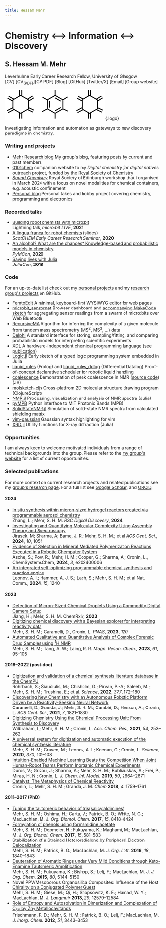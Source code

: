 ```yaml
---
title: Hessam Mehr
---
```


# Chemistry <span id="arrow">⟷</span> Information <span id="arrow">⟷</span> Discovery
## S. Hessam M. Mehr
<div id="under_title"> Leverhulme Early Career Research Fellow, University of Glasgow </div>
<div id="under_title"> [CV] [CV<sub>(PDF)</sub>][CV PDF] [Blog] [GitHub] [Twitter/X] [Email] [Group website] </div>

![](rings.png){.logo}

Investigating information and automation as gateways to new discovery paradigms in chemistry.

### Writing and projects
- [Mehr Research blog][group_blog] My group's blog, featuring posts by current and past members
- [0101chem] companion website to my *Digital chemistry for digital natives* outreach project, funded by the [Royal Society of Chemistry][RSC]
- _[Sound Chemistry]_ Royal Society of Edinburgh workshop that I organised in March 2024 with a focus on novel modalities for chemical containers, e.g. acoustic confinement
- [Personal blog][Blog] Personal takes and hobby project covering chemistry, programming and electronics

### Recorded talks
- [Building robot chemists with micro:bit][talk:microbit] <br/> Lightning talk, _micro:bit LIVE_, **2021**
- [A lingua franca for robot chemists][talk:scotchem] (slides) <br/> _ScotCHEM Early Career Research Seminar_, **2020**
- [An alcohol? What are the chances? Knowledge-based and probabilistic models in chemistry][talk:pymcon] <br/> _PyMCon_, **2020**
- [Saving lives with Julia][talk:julia] <br/> _JuliaCon_, **2018**

### Code
For an up-to-date list check out my [personal projects](https://github.com/hessammehr) and my [research group's projects](https://github.com/MehrResearch) on GitHub.

- [FemtoEdit] A minimal, keyboard-first WYSIWYG editor for web pages
- [microbit_sensornet] Browser dashboard and [accompanying MakeCode sketch][microbit_sensornet_sketch] for aggregating sensor readings from a swarm of micro:bits over Web Bluetooth
- [RecursiveMA] Algorithm for inferring the complexity of a given molecule from tandem mass spectrometry (MS<sup>2</sup>, MS<sup>3</sup>, ...) data
- [Delphi] A standard interface for storing, sampling/fitting, and comparing probabilistic models for interpreting scientific experiments
- [XDL] A hardware-independent chemical programming language ([see publication][10.1126/science.abc2986])
- [Logic.jl] Early sketch of a typed logic programming system embedded in Julia
- [liquid_rules] (Prolog) and [liquid_rules_ddlog] (Differential Datalog) Proof-of-concept declarative scheduler for robotic liquid handling
- [coalescence] Demonstration of peak coalescence in NMR ([source code][coalescence code]) (JS)
- [molsketch-cljs] Cross-platfrom 2D molecular structure drawing program (ClojureScript)
- [NMR.jl] Processing, visualization and analysis of NMR spectra (Julia)
- [pyMPB] Python interface to MIT Photonic Bands (MPB) 
- [SolidStateNMR.jl] Simulation of solid-state NMR spectra from calculated shielding matrix
- [vim-gaussian] Gaussian syntax highlighting for vim
- [XRD.jl] Utility functions for X-ray diffraction (Julia)

### Opportunities
I am always keen to welcome motivated individuals from a range of technical backgrounds into the group. Please refer to the [my group's website](https://mehr-research.science/opportunities-engagement/) for a list of current opportunities.

### Selected publications
For more context on current research projects and related publications see my [group's research page](https://mehr-research.science/research/#publications). For a full list see [Google Scholar](https://scholar.google.com/citations?user=8Z6Z9YIAAAAJ&hl=en), and [ORCiD](https://orcid.org/0000-0001-7710-3102).

#### 2024
- [In situ synthesis within micron-sized hydrogel reactors created via programmable aerosol chemistry][10.1039/D4DD00139G] <br/>
Zhang, L.; Mehr, S. H. M. _RSC Digital Discovery_, **2024**
- [Investigating and Quantifying Molecular Complexity Using Assembly Theory and Spectroscopy][10.1021/acscentsci.4c00120] <br/>
Jirasek, M; Sharma, A; Bame, J. R.; Mehr, S. H. M.; et al _ACS Cent. Sci._, **2024**, _10_, 1054
- [Evidence of Selection in Mineral Mediated Polymerization Reactions Executed in a Robotic Chemputer System][10.1002/syst.202400006] <br/>
Asche, S.; Pow, R.; Mehr, H. M.; Cooper, G.; Sharma, A.; Cronin, L., ChemSystemsChem, **2024**, _3_, e202400006
- [An integrated self-optimizing programmable chemical synthesis and reaction engine][10.1038/s41467-024-45444-3] <br/>
Leonov, A. I.; Hammer, A. J. S.; Lach, S.; Mehr, S. H. M.; et al Nat. Comm., **2024**, _15_, 1240

#### 2023
- [Detection of Micron-Sized Chemical Droplets Using a Commodity Digital Camera Setup][10.26434/chemrxiv-2023-swkp8] <br/>
Jiang, H.; Mehr, S. H. M. ChemRxiv, **2023**
- [Digitizing chemical discovery with a Bayesian explorer for interpreting reactivity data][10.1073/pnas.2220045120] <br/>
Mehr, S. H. M.; Caramelli, D., Cronin, L. _PNAS_, **2023**, _120_
- [Automated Qualitative and Quantitative Analysis of Complex Forensic Drug Samples using <sup>1</sup>H NMR][10.1002/mrc.5265] <br/> Mehr, S. H. M.; Tang, A. W.; Laing, R. R. _Magn. Reson. Chem._, **2023**, _61_, 95–105

#### 2018–2022 (post-doc)
- [Digitization and validation of a chemical synthesis literature database in the ChemPU][10.1126/science.abo0058] <br/> Rohrbach, S.; Šiaučiulis, M.; Chisholm, G.; Pirvan, P.-A.; Saleeb, M.; Mehr, S. H. M.; Trushina, E.; et al. _Science_, **2022**, _377_, 172–180
- [Discovering New Chemistry with an Autonomous Robotic Platform Driven by a Reactivity-Seeking Neural Network][10.1021/acscentsci.1c00435] <br/> Caramelli, D.; Granda, J.; Mehr, S. H. M.; Cambié, D.; Henson, A.; Cronin, L. _ACS Cent. Sci._, **2021**, _7_, 1821–1830
- [Digitizing Chemistry Using the Chemical Processing Unit: From Synthesis to Discovery][10.1021/acs.accounts.0c00674] <br/> Wilbraham, L; Mehr, S. H. M.; Cronin, L. _Acc. Chem. Res._, **2021**, _54_, 253–262
- [A universal system for digitization and automatic execution of the chemical synthesis literature][10.1126/science.abc2986] <br/> Mehr, S. H. M.; Craven, M.; Leonov, A. I.; Keenan, G.; Cronin, L. _Science_, **2020**, _370_, 101–108
- [Intuition-Enabled Machine Learning Beats the Competition When Joint Human-Robot Teams Perform Inorganic Chemical Experiments][10.1021/acs.jcim.9b00304] <br/> Duros, V.; Grizou, J.; Sharma, A.; Mehr, S. H. M.; Bubliauskas, A.; Frei, P.; Miras, H. N.; Cronin, L. _J. Chem. Inf. Model._ **2019**, _59_, 2664–2671
- [Catalyst: The Metaphysics of Chemical Reactivity][10.1016/j.chempr.2018.07.008] <br/> Cronin, L.; Mehr, S. H. M.; Granda, J. M. _Chem_ **2018**, _4_, 1759–1761

#### 2011–2017 (PhD)
- [Tuning the tautomeric behavior of tris(salicylaldimines)][10.1039/C7OB02058A] <br/> Mehr, S. H. M.; Oshima, H.; Carta, V.; Patrick, B. O.; White, N. G.; MacLachlan, M. J. _Org. Biomol. Chem._ **2017**, _15_, 8418–8424
- [Formylation of phenols using formamidine acetate][10.1039/C6OB02727J] <br/> Mehr, S. H. M.; Depmeier, H.; Fukuyama, K.; Maghami, M.; MacLachlan, M. J. _Org. Biomol. Chem._ **2017**, _15_, 581–583
- [Stabilization of a Strained Heteroradialene by Peripheral Electron Delocalization][10.1021/acs.orglett.6b00577] <br/> Mehr, S. H. M.; Patrick, B. O.; MacLachlan, M. J. _Org. Lett._ **2016**, _18_, 1840–1843
- [Deuteration of Aromatic Rings under Very Mild Conditions through Keto-Enamine Tautomeric Amplification][10.1021/acs.joc.5b00539] <br/> Mehr, S. H. M.; Fukuyama, K.; Bishop, S.; Lelj, F.; MacLachlan, M. J. _J. Org. Chem._ **2015**, _80_, 5144–5150
- [Novel PPV/Mesoporous Organosilica Composites: Influence of the Host Chirality on a Conjugated Polymer Guest][10.1021/la4024597] <br/> Mehr, S. H. M.; Giese, M.; Qi, H.; Shopsowitz, K. E.; Hamad, W. Y.; MacLachlan, M. J. _Langmuir_ **2013**, _29_, 12579–12584
- [Role of Entropy and Autosolvation in Dimerization and Complexation of C<sub>60</sub> by Zn<sub>7</sub> Metallocavitands][10.1021/ic202049t] <br/> Frischmann, P. D.; Mehr, S. H. M.; Patrick, B. O.; Lelj, F.; MacLachlan, M. J. _Inorg. Chem._ **2012**, _51_, 3443–3453

[CV]: https://hessammehr.github.io/CV.html
[CV PDF]: https://drive.google.com/u/0/uc?id=16xHJQQshijyGfEfSn_kpNxpLe9xHZPfx
[Blog]: https://hessammehr.github.io/blog
[GitHub]: https://github.com/hessammehr
[Twitter/X]: https://twitter.com/hessammehr
[Email]: mailto:Hessam.Mehr@glasgow.ac.uk
[Group website]: https://mehr-research.science
[0101chem]: https://0101chem.science
[Sound Chemistry]: https://sound-chemistry.science/
[RSC]: https://www.rsc.org
[10.1039/D4DD00139G]: https://doi.org/10.1039/D4DD00139G
[10.1021/acscentsci.4c00120]: https://doi.org/10.1021/acscentsci.4c00120
[10.1002/syst.202400006]: https://doi.org/10.1002/syst.202400006
[10.1038/s41467-024-45444-3]: https://doi.org/10.1038/s41467-024-45444-3
[10.26434/chemrxiv-2023-swkp8]: https://doi.org/10.26434/chemrxiv-2023-swkp8
[10.1073/pnas.2220045120]: https://doi.org/10.1073/pnas.2220045120
[10.1126/science.abo0058]: https://doi.org/10.1126/science.abo0058
[10.1002/mrc.5265]: https://doi.org/10.1002/mrc.5265
[10.1021/acs.accounts.0c00674]: https://doi.org/10.1021/acs.accounts.0c00674
[10.1021/acscentsci.1c00435]: https://doi.org/10.1021/acscentsci.1c00435
[10.1126/science.abc2986]: https://doi.org/10.1126/science.abc2986 
[10.1021/acs.jcim.9b00304]: https://pubs.acs.org/doi/10.1021/acs.jcim.9b00304
[10.1016/j.chempr.2018.07.008]: https://doi.org/10.1016/j.chempr.2018.07.008
[10.1039/C7OB02058A]: https://doi.org/10.1039/C7OB02058A
[10.1039/C6OB02727J]: https://doi.org/10.1039/C6OB02727J
[10.1021/acs.orglett.6b00577]: https://doi.org/10.1021/acs.orglett.6b00577
[10.1021/acs.joc.5b00539]: https://doi.org/10.1021/acs.joc.5b00539
[10.1021/la4024597]: https://doi.org/10.1021/la4024597
[10.1021/ic202049t]: https://doi.org/10.1021/ic202049t
[Logic.jl]: https://github.com/hessammehr/Logic.jl
[coalescence]: https://hessammehr.github.io/coalescence
[coalescence code]: https://github.com/hessammehr/coalescence
[FemtoEdit]: https://github.com/hessammehr/femto_edit
[liquid_rules]: https://github.com/hessammehr/liquid_rules
[liquid_rules_ddlog]: https://github.com/hessammehr/liquid_rules_ddlog
[microbit_sensornet]: https://github.com/MehrResearch/microbit_sensornet
[microbit_sensornet_sketch]: https://makecode.microbit.org/05783-02185-24551-63527
[RecursiveMA]: https://github.com/hessammehr/recursiveMA
[Delphi]: https://github.com/hessammehr/Delphi
[group_blog]: https://mehr-research.science/archives
[molsketch-cljs]: https://github.com/hessammehr/molsketch-cljs
[NMR.jl]: https://github.com/hessammehr/NMR.jl
[pyMPB]: https://github.com/hessammehr/pyMPB 
[SolidStateNMR.jl]: https://github.com/hessammehr/SolidStateNMR.jl
[talk:julia]: https://www.youtube.com/watch?v=QhPdqUG2mRg
[talk:microbit]: https://www.youtube.com/watch?v=LdGD7-9-e5A
[talk:pymcon]: https://www.youtube.com/watch?v=q8n8XD-cB90
[talk:scotchem]: https://drive.google.com/u/0/uc?export=download&id=1I7gghfB4_kOd7AKrNqMFcO9DsrId9hpp
[vim-gaussian]: https://github.com/hessammehr/vim-gaussian
[XDL]: https://gitlab.com/croningroup/chemputer/xdl
[XRD.jl]: https://github.com/hessammehr/XRD.jl
